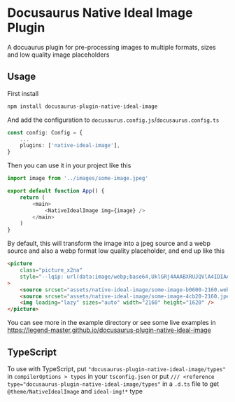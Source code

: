 # Docusaurus Native Ideal Image Plugin

A docuaurus plugin for pre-processing images to multiple formats, sizes and low quality image placeholders

## Usage

First install

```bash
npm install docusaurus-plugin-native-ideal-image
```

And add the configuration to `docusaurus.config.js`/`docusaurus.config.ts`

```ts
const config: Config = {
    ...
	plugins: ['native-ideal-image'],
}
```

Then you can use it in your project like this

```ts
import image from '../images/some-image.jpeg'

export default function App() {
	return (
		<main>
			<NativeIdealImage img={image} />
		</main>
	)
}
```

By default, this will transform the image into a jpeg source and a webp source and also a webp format low quality placeholder, and end up like this

```html
<picture
	class="picture_x2na"
	style="--lqip: url(data:image/webp;base64,UklGRj4AAABXRUJQVlA4IDIAAADQAQCdASoQAAwABUB8JZQAAudcoVPyIAD+uVyF4iJZsGTWpdieB7utExa6oMeh0PusAA==);"
>
	<source srcset="assets/native-ideal-image/some-image-b0600-2160.webp 2160w" type="image/webp" />
	<source srcset="assets/native-ideal-image/some-image-4cb20-2160.jpeg 2160w" type="image/jpeg" />
	<img loading="lazy" sizes="auto" width="2160" height="1620" />
</picture>
```

You can see more in the example directory or see some live examples in https://legend-master.github.io/docusaurus-plugin-native-ideal-image

## TypeScript

To use with TypeScript, put `"docusaurus-plugin-native-ideal-image/types"` in `compilerOptions > types` in your `tsconfig.json` or put `/// <reference type="docusaurus-plugin-native-ideal-image/types"` in a `.d.ts` file to get `@theme/NativeIdealImage` and `ideal-img!*` type
